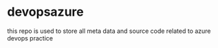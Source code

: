 # devopsazure
this repo is used to store all meta data and source code related to azure devops practice 
